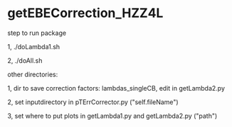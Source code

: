 # getEBECorrection_HZZ4L

step to run package

1, ./doLambda1.sh

2, ./doAll.sh

other directories:

1, dir to save correction factors: lambdas_singleCB, edit in getLambda2.py
 
2, set inputdirectory in pTErrCorrector.py ("self.fileName")

3, set where to put plots in getLambda1.py and getLambda2.py ("path")
